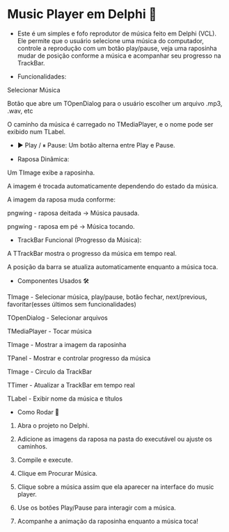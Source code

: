 # Music Player em Delphi 🦊

- Este é um simples e fofo reprodutor de música feito em Delphi (VCL). Ele permite que o usuário selecione uma música do computador, controle a reprodução com um botão play/pause, veja uma raposinha mudar de posição conforme a música e acompanhar seu progresso na TrackBar.

- Funcionalidades:
  
Selecionar Música

Botão que abre um TOpenDialog para o usuário escolher um arquivo .mp3, .wav, etc

O caminho da música é carregado no TMediaPlayer, e o nome pode ser exibido num TLabel.

- ▶ Play / ⏸ Pause:
Um botão alterna entre Play e Pause.

- Raposa Dinâmica:
  
Um TImage exibe a raposinha.

A imagem é trocada automaticamente dependendo do estado da música.

A imagem da raposa muda conforme:

pngwing - raposa deitada → Música pausada.

pngwing - raposa em pé → Música tocando.

- TrackBar Funcional (Progresso da Música):

A TTrackBar mostra o progresso da música em tempo real.

A posição da barra se atualiza automaticamente enquanto a música toca.

- Componentes Usados 🛠️ 

TImage - Selecionar música, play/pause, botão fechar, next/previous, favoritar(esses últimos sem funcionalidades)

TOpenDialog	- Selecionar arquivos

TMediaPlayer -	Tocar música

TImage -	Mostrar a imagem da raposinha

TPanel -	Mostrar e controlar progresso da música

TImage - Circulo da TrackBar

TTimer -	Atualizar a TrackBar em tempo real

TLabel - 	Exibir nome da música e títulos

- Como Rodar 🚀

1. Abra o projeto no Delphi.

2. Adicione as imagens da raposa na pasta do executável ou ajuste os caminhos.

3. Compile e execute.

4. Clique em Procurar Música.

5. Clique sobre a música assim que ela aparecer na interface do music player.

6. Use os botões Play/Pause para interagir com a música.

7. Acompanhe a animação da raposinha enquanto a música toca! 
